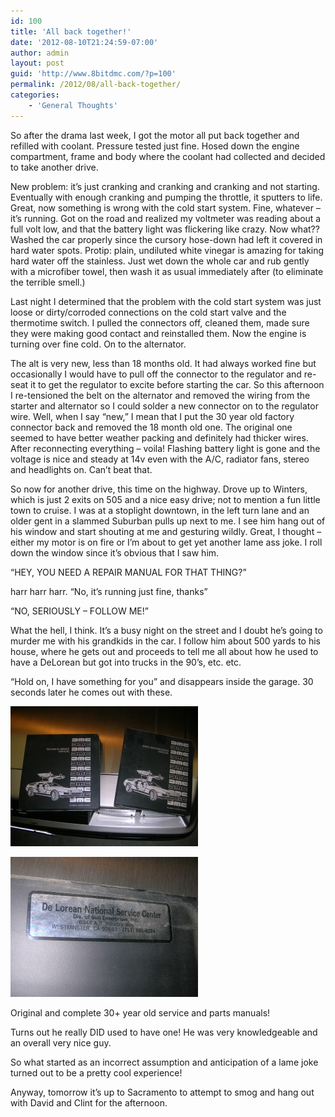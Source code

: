```yaml
---
id: 100
title: 'All back together!'
date: '2012-08-10T21:24:59-07:00'
author: admin
layout: post
guid: 'http://www.8bitdmc.com/?p=100'
permalink: /2012/08/all-back-together/
categories:
    - 'General Thoughts'
---
```


So after the drama last week, I got the motor all put back together and refilled with coolant. Pressure tested just fine. Hosed down the engine compartment, frame and body where the coolant had collected and decided to take another drive.

New problem: it’s just cranking and cranking and cranking and not starting. Eventually with enough cranking and pumping the throttle, it sputters to life. Great, now something is wrong with the cold start system. Fine, whatever – it’s running. Got on the road and realized my voltmeter was reading about a full volt low, and that the battery light was flickering like crazy. Now what?? Washed the car properly since the cursory hose-down had left it covered in hard water spots. Protip: plain, undiluted white vinegar is amazing for taking hard water off the stainless. Just wet down the whole car and rub gently with a microfiber towel, then wash it as usual immediately after (to eliminate the terrible smell.)

Last night I determined that the problem with the cold start system was just loose or dirty/corroded connections on the cold start valve and the thermotime switch. I pulled the connectors off, cleaned them, made sure they were making good contact and reinstalled them. Now the engine is turning over fine cold. On to the alternator.

The alt is very new, less than 18 months old. It had always worked fine but occasionally I would have to pull off the connector to the regulator and re-seat it to get the regulator to excite before starting the car. So this afternoon I re-tensioned the belt on the alternator and removed the wiring from the starter and alternator so I could solder a new connector on to the regulator wire. Well, when I say “new,” I mean that I put the 30 year old factory connector back and removed the 18 month old one. The original one seemed to have better weather packing and definitely had thicker wires. After reconnecting everything – voila! Flashing battery light is gone and the voltage is nice and steady at 14v even with the A/C, radiator fans, stereo and headlights on. Can’t beat that.

So now for another drive, this time on the highway. Drove up to Winters, which is just 2 exits on 505 and a nice easy drive; not to mention a fun little town to cruise. I was at a stoplight downtown, in the left turn lane and an older gent in a slammed Suburban pulls up next to me. I see him hang out of his window and start shouting at me and gesturing wildly. Great, I thought – either my motor is on fire or I’m about to get yet another lame ass joke. I roll down the window since it’s obvious that I saw him.

“HEY, YOU NEED A REPAIR MANUAL FOR THAT THING?”

harr harr harr. “No, it’s running just fine, thanks”

“NO, SERIOUSLY – FOLLOW ME!”

What the hell, I think. It’s a busy night on the street and I doubt he’s going to murder me with his grandkids in the car. I follow him about 500 yards to his house, where he gets out and proceeds to tell me all about how he used to have a DeLorean but got into trucks in the 90’s, etc. etc.

“Hold on, I have something for you” and disappears inside the garage. 30 seconds later he comes out with these.

[![](/assets/images/2012/08/DSCN4057-300x224.jpg "DSCN4057")](/assets/images/2012/08/DSCN4057.jpg)

[![](/assets/images/2012/08/DSCN4061-300x224.jpg "DSCN4061")](/assets/images/2012/08/DSCN4061.jpg)

Original and complete 30+ year old service and parts manuals!

Turns out he really DID used to have one! He was very knowledgeable and an overall very nice guy.

So what started as an incorrect assumption and anticipation of a lame joke turned out to be a pretty cool experience!

Anyway, tomorrow it’s up to Sacramento to attempt to smog and hang out with David and Clint for the afternoon.